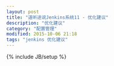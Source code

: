 ```yaml
---
layout: post
title: "道听途说Jenkins系统11 - 优化建议"
description: "优化建议"
category: "配置管理"
modified: 2015-10-06 21:18
tags: "jenkins 优化建议"
---
```

{% include JB/setup %}
